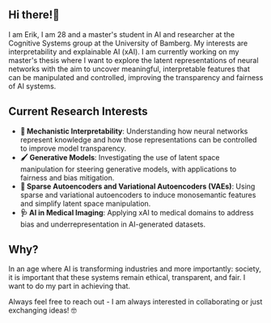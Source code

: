 **Hi there!👋**
---
I am Erik, I am 28 and a master's student in AI and researcher at the Cognitive Systems group at the University of Bamberg. My interests are interpretability and explainable AI (xAI). I am currently working on my master's thesis where I want to explore the latent representations of neural networks with the aim to uncover meaningful, interpretable features that can be manipulated and controlled, improving the transparency and fairness of AI systems.

**Current Research Interests**
---
* **🔬 Mechanistic Interpretability**: Understanding how neural networks represent knowledge and how those representations can be controlled to improve model transparency.
* **🖌️ Generative Models**: Investigating the use of latent space manipulation for steering generative models, with applications to fairness and bias mitigation.
* **🧠 Sparse Autoencoders and Variational Autoencoders (VAEs)**: Using sparse and variational autoencoders to induce monosemantic features and simplify latent space manipulation.
* **🩺 AI in Medical Imaging**: Applying xAI to medical domains to address bias and underrepresentation in AI-generated datasets.

**Why?**
---
In an age where AI is transforming industries and more importantly: society, it is important that these systems remain ethical, transparent, and fair. I want to do my part in achieving that.

Always feel free to reach out - I am always interested in collaborating or just exchanging ideas! 🤓
